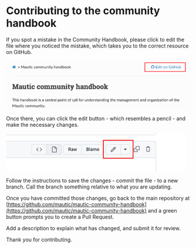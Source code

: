 # Contributing to the community handbook

If you spot a mistake in the Community Handbook, please click to edit the file where you noticed the mistake, which takes you to the correct resource on GitHub.

![Screenshot of community handbook with a red box highlighting the Edit on GitHub button](edit-on-github.png)

Once there, you can click the edit button - which resembles a pencil - and make the necessary changes.

![Screenshot of community handbook with a red box highlighting the Edit on GitHub button](edit-button-github.png)

Follow the instructions to save the changes - commit the file - to a new branch.  Call the branch something relative to what you are updating.

Once you have committed those changes, go back to the main repository at [https://github.com/mautic/mautic-community-handbook](https://github.com/mautic/mautic-community-handbook) and a green button prompts you to create a Pull Request.

Add a description to explain what has changed, and submit it for review.

Thank you for contributing.